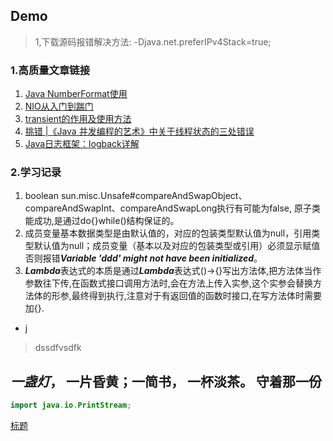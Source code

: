 ## Demo

> 1,下载源码报错解决方法: -Djava.net.preferIPv4Stack=true;

### 1.高质量文章链接

1. [Java NumberFormat使用](https://geek-docs.com/java/java-tutorial/numberformat.html )
2. [NIO从入门到踹门](https://mp.weixin.qq.com/s/GfV9w2B0mbT7PmeBS45xLw?spm=a2c6h.12873639.0.0.53064a610IXTcN)
3. [transient的作用及使用方法](https://www.cnblogs.com/lanxuezaipiao/p/3369962.html)
4. [挑错 |《Java 并发编程的艺术》中关于线程状态的三处错误](https://mp.weixin.qq.com/s/UOrXql_LhOD8dhTq_EPI0w)
5. [Java日志框架：logback详解](https://www.cnblogs.com/xrq730/p/8628945.html)

### 2.学习记录

1. boolean sun.misc.Unsafe#compareAndSwapObject、compareAndSwapInt、compareAndSwapLong执行有可能为false,
   原子类能成功,是通过do{}while()结构保证的。
2. 成员变量基本数据类型是由默认值的，对应的包装类型默认值为null，引用类型默认值为null；成员变量（基本以及对应的包装类型或引用）必须显示赋值否则报错***Variable 'ddd' might not have been initialized***。
3. ***Lambda***表达式的本质是通过***Lambda***表达式()->{}写出方法体,把方法体当作参数往下传,在函数式接口调用方法时,会在方法上传入实参,这个实参会替换方法体的形参,最终得到执行,注意对于有返回值的函数时接口,在写方法体时需要加{}.

- j

> dssdfvsdfk

*一盏灯*， 一片昏黄；**一简书**， 一杯淡茶。 守着那一份
-------------------------------------------------------

```java
import java.io.PrintStream;
```

[标题](www.baidu.com)
